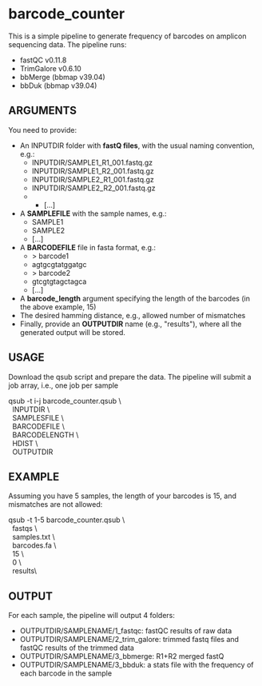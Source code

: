 # barcode_counter

This is a simple pipeline to generate frequency of barcodes on amplicon sequencing data. The pipeline runs:
* fastQC v0.11.8
* TrimGalore v0.6.10
* bbMerge (bbmap v39.04)
* bbDuk (bbmap v39.04)

## ARGUMENTS

You need to provide:
* An INPUTDIR folder with **fastQ files**, with the usual naming convention, e.g.:
  *  INPUTDIR/SAMPLE1_R1_001.fastq.gz
  *  INPUTDIR/SAMPLE1_R2_001.fastq.gz
  *  INPUTDIR/SAMPLE2_R1_001.fastq.gz
  *  INPUTDIR/SAMPLE2_R2_001.fastq.gz
  *  *  [...]
* A **SAMPLEFILE** with the sample names, e.g.:
  * SAMPLE1
  * SAMPLE2
  * [...]
* A **BARCODEFILE** file in fasta format, e.g.:
    * \> barcode1
    * agtgcgtatggatgc
    * \> barcode2
    * gtcgtgtagctagca
    * [...]
* A **barcode_length** argument specifying the length of the barcodes (in the above example, 15)
* The desired hamming distance, e.g., allowed number of mismatches
* Finally, provide an **OUTPUTDIR** name (e.g., "results"), where all the generated output will be stored.

## USAGE

Download the qsub script and prepare the data. The pipeline will submit a job array, i.e., one job per sample

qsub -t i-j barcode_counter.qsub \\\
&nbsp;&nbsp;INPUTDIR \\\
&nbsp;&nbsp;SAMPLESFILE \\\
&nbsp;&nbsp;BARCODEFILE \\\
&nbsp;&nbsp;BARCODELENGTH \\\
&nbsp;&nbsp;HDIST \\\
&nbsp;&nbsp;OUTPUTDIR

## EXAMPLE

Assuming you have 5 samples, the length of your barcodes is 15, and mismatches are not allowed:

qsub -t 1-5 barcode_counter.qsub \\\
&nbsp;&nbsp;fastqs \\\
&nbsp;&nbsp;samples.txt \\\
&nbsp;&nbsp;barcodes.fa \\\
&nbsp;&nbsp;15 \\\
&nbsp;&nbsp;0 \\\
&nbsp;&nbsp;results\\


## OUTPUT

For each sample, the pipeline will output 4 folders:
* OUTPUTDIR/SAMPLENAME/1_fastqc: fastQC results of raw data
* OUTPUTDIR/SAMPLENAME/2_trim_galore: trimmed fastq files and fastQC results of the trimmed data
* OUTPUTDIR/SAMPLENAME/3_bbmerge: R1+R2 merged fastQ
* OUTPUTDIR/SAMPLENAME/3_bbduk: a stats file with the frequency of each barcode in the sample


